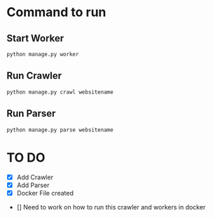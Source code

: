 # Command to run

## Start Worker
    python manage.py worker

## Run Crawler
    python manage.py crawl websitename

## Run Parser 
    python manage.py parse websitename

# TO DO
- [x] Add Crawler
- [x] Add Parser
- [x] Docker File created
- [] Need to work on how to run this crawler and workers in docker
